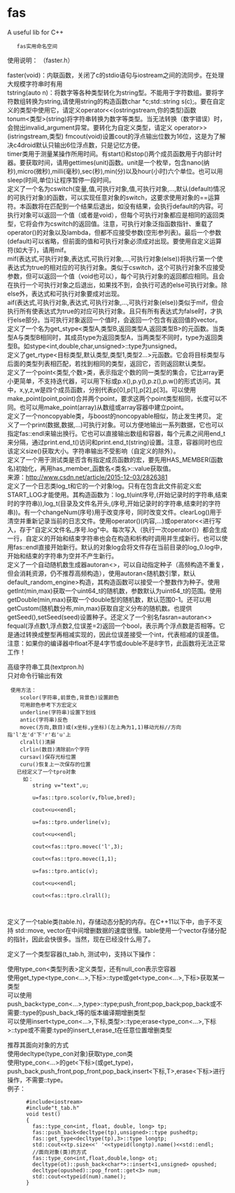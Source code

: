 # fas
A useful lib for C++
  
       fas实用命名空间
       
   使用说明：
   （faster.h）

faster(void)：内联函数，关闭了c的stdio语句与iostream之间的流同步。在处理大规模字符串时有用    
tstring(auto n)：将数字等各种类型转化为string型。不能用于字符数组。要将字符数组转换为string,请使用string的构造函数char *c;std::string s(c);。要在自定义的类型中使用它，请定义operator<<(ostringstream,你的类型)函数   
tonum<类型>(string)将字符串转换为数字等类型。当无法转换（数字错误）时，会抛出invalid_argument异常。要转化为自定义类型，请定义 operator>>(istringstream,类型)
fmcout(void)设置cout的浮点输出位数为16位，这是为了解决c4droid默认只输出6位浮点数，只是记忆方便。  
timer类用于测量某操作所用时间。有start()和stop()两个成员函数用于内部计时器。要获取时间，请用gettimes(unit)函数。unit是一个枚举，包含nano(纳秒),micro(微秒),milli(毫秒),sec(秒),min(分)以及hour(小时)六个单位。也可以用sleep(时间,单位)让程序暂停一段时间。  
定义了一个名为cswitch(变量,值,可执行对象,值,可执行对象,...,默认(default)情况的可执行对象)的函数，可以实现任意对象的switch，这要求使用对象的==运算符。本函数将在匹配到一个结果后退出，如没有结果，会执行default的内容。可执行对象可以返回一个值（或者是void），但每个可执行对象都应是相同的返回类型，它将会作为cswitch的返回值。注意，可执行对象泛指函数指针、重载了operator()的对象以及lambda，但都不应接受参数(空形参列表)。最后一个参数(default)可以省略，但前面的值和可执行对象必须成对出现。要使用自定义运算符(如大于)，请用mif。  
mif(表达式,可执行对象,表达式,可执行对象,...,可执行对象(else))将执行第一个使表达式为true的相对应的可执行对象。类似于cswitch，这个可执行对象不应接受参数，但可以返回一个值（void也可以），每个可执行对象的返回都应相同。且会在执行一个可执行对象之后退出，如果找不到，会执行可选的else可执行对象。除else外，表达式和可执行对象要成对出现。  
aif(表达式,可执行对象,表达式,可执行对象,...,可执行对象(else))类似于mif，但会执行所有使表达式为true的对应可执行对象。且只有所有表达式为false时，才执行else部分。当可执行对象返回一个值时，会返回一个包含有返回值的vector。  
定义了一个名为get_stype<类型A,类型B,返回类型A,返回类型B>的元函数。当类型A与类型B相同时，其成员type为返回类型A，当两类型不同时，type为返回类型B。如stype<int,double,char,unsigned>::type为unsigned。  
定义了get_rtype<目标类型,默认类型,类型1,类型2...>元函数。它会将目标类型与后面的类型列表相匹配，若找到相同的类型，返回它，否则返回默认类型。  
定义了一个point<类型,个数>类，表示指定个数的同一类型的集合，它比array更小更简单，不支持迭代器，可以用下标或p.x(),p.y(),p.z(),p.w()的形式访问。其中，x,y,z,w是四个成员函数，分别代表p[0],p[1],p[2],p[3]。可以使用make_point(point,point)合并两个point，要求这两个point类型相同，长度可以不同。也可以用make_point(array)从数组或array容器中建立point。  
定义了一个noncopyable类，与boost的noncopyable相似，防止发生拷贝。
定义了一个print(数据,数据,...)可执行对象。可以方便地输出一系列数据，它也可以指定fas::endl来输出换行。它也可以直接输出数组和容器，每个元素之间用end_t来分隔，通过print.end_t()访问和print.end_t(string)设置。注意，容器同时也应该定义size()获取大小。字符串输出不受影响（自定义的除外）。  
定义了一个用于测试类是否含有指定成员函数的宏，要先用HAS_MEMBER(函数名)初始化，再用has_member_函数名<类名>::value获取值。    
来源：http://www.csdn.net/article/2015-12-03/2826381  
定义了一个日志类log_t和它的一个对象log。只有在包含此文件前定义宏START_LOG才能使用。其构造函数为：log_t(uint序号,(开始记录时的字符串,结束时的字符串)),log_t(目录及文件名开头,(序号,开始记录时的字符串,结束时的字符串))。有一个changeNum(序号)用于改变序号，同时改变文件。clearLog()用于清空并重新记录当前的日志文件。使用operator()(内容,...)或operator<<进行写入，存于"自定义文件名_序号.log"中。每次写入（执行一次operator()）都会生成一行，自定义的开始和结束字符串也会在构造和析构时调用并生成新行。也可以使用fas::endl直接开始新行。默认的对象log会将文件存在当前目录的log_0.log中，开始和结束的字符串为空并不产生新行。  
定义了一个自动随机数生成器autoran<>，可以自动指定种子（高频构造不重复，但会消耗资源，仍不推荐高频构造），使用autoran<随机数引擎，默认default_random_engine>构造，其构造函数可以接受一个整数作为种子。使用getInt(min,max)获取一个uint64_t的随机数，参数默认为uint64_t的范围。使用getDouble(min,max)获取一个double型的随机数，默认范围0-1。还可以用getCustom(随机数分布,min,max)获取自定义分布的随机数。也提供getSeed(),setSeed(seed)设置种子。还定义了一个别名fasran=autoran<>  
fequal(浮点数1,浮点数2,位误差=2)返回一个bool，表示两个浮点数是否相等。它是通过转换成整型再相减实现的，因此位误差接受一个int，代表相减的误差值。注意：如果你的编译器中float不是4字节或double不是8字节，此函数将无法正常工作！  


 高级字符串工具(textpron.h)    
 只对命令行输出有效
       
```
 使用方法：
    scolor(字符串,前景色,背景色)设置颜色
    可用颜色参考下方宏定义
    underline(字符串)设置下划线
    antic(字符串)反色
    movec(方向,数目)或(x坐标,y坐标)(左上角为1,1)移动光标//方向指'l'左'd'下'r'右'u'上
    clrall()清屏
    clrlin(数目)清除前n个字符
    cursav()保存光标位置
    curu()恢复上一次保存的位置
   已经定义了一个tpro对象
     如：
	    string v="text",u;
	    
	    u=fas::tpro.scolor(v,fblue,bred);
	    
	    cout<<u<<endl;
	    
	    u=fas::tpro.underline(v);
	    
	    cout<<u<<endl;
	    
	    cout<<fas::tpro.movec('l',3);
	    
	    cout<<fas::tpro.movec(1,1);
	    
	    u=fas::tpro.antic(v);
	    
	    cout<<u<<endl;
	    
	    cout<<fas::tpro.clrall();
	    
	    
```
	    

  定义了一个table类(table.h)，存储动态分配的内存。在C++11以下中，由于不支持 std::move, vector在中间增删数据的速度很慢。table使用一个vector存储分配的指针，因此会快很多。当然，现在已经没什么用了。
  
  
  定义了一个类型容器(t_tab.h, 测试中)，支持以下操作：

  使用type_con<类型列表>定义类型，还有null_con表示空容器  
  使用get_type<type_con<...>,下标>::type或get<type_con<...>,下标>获取某一类型  
  可以使用push_back<type_con<...>,type>::type;push_front;pop_back;pop_back或不需要::type的push_back_t等的版本编译期增删类型  
  可以使用insert<type_con<...>,下标,类型>::type;erase<type_con<...>,下标>::type或不需要:type的insert_t,erase_t在任意位置增删类型  
          
   
   推荐其面向对象的方式  
   使用decltype(type_con对象)获取type_con类  
   使用type_con<...>的get<下标>(或get_type)，push_back<T>,push_front<T>,pop_front,pop_back,insert<下标,T>,erase<下标>进行操作，不需要::type。    
  例子：
```
      #include<iostream>
      #include"t_tab.h"
      void test()
      {
      	fas::type_con<int, float, double, long> tp;
      	fas::push_back<decltype(tp),unsigned>::type pushedtp;
      	fas::get_type<decltype(tp),3>::type longtp;
      	std::cout<<tp.size<<' '<<typeid(longtp).name()<<std::endl;
      	//面向对象(类)的方式
      	fas::type_con<int,float,double,long> ot;
      	decltype(ot)::push_back<char*>::insert<1,unsigned> opushed;
      	decltype(opushed)::pop_front::get<3> num;
      	std::cout<<typeid(num).name();
      }
```
